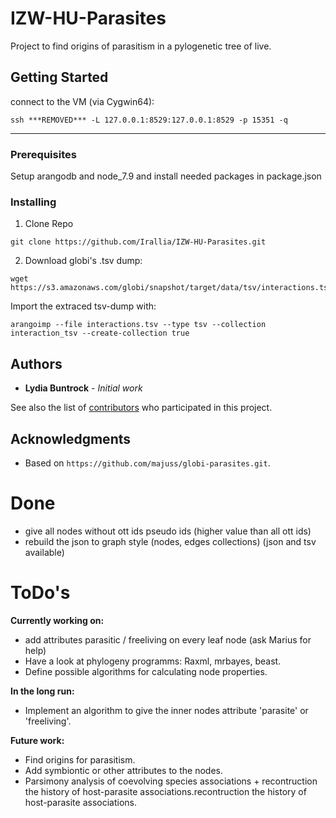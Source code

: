 # IZW-HU-Parasites
Project to find origins of parasitism in a pylogenetic tree of live.

## Getting Started

connect to the VM (via Cygwin64):
```
ssh ***REMOVED*** -L 127.0.0.1:8529:127.0.0.1:8529 -p 15351 -q
```
---
### Prerequisites

Setup arangodb and node_7.9 and install needed packages in package.json

### Installing

1. Clone Repo

```
git clone https://github.com/Irallia/IZW-HU-Parasites.git
```

2. Download globi's .tsv dump:
```
wget https://s3.amazonaws.com/globi/snapshot/target/data/tsv/interactions.tsv.gz
```

Import the extraced tsv-dump with:
```
arangoimp --file interactions.tsv --type tsv --collection interaction_tsv --create-collection true
```

## Authors

* **Lydia Buntrock** - *Initial work*

See also the list of [contributors](https://github.com/your/project/contributors) who participated in this project.

## Acknowledgments

* Based on ```https://github.com/majuss/globi-parasites.git```.


# Done
- give all nodes without ott ids pseudo ids (higher value than all ott ids)
- rebuild the json to graph style (nodes, edges collections) (json and tsv available)

# ToDo's

**Currently working on:**

- add attributes parasitic / freeliving on every leaf node
    (ask Marius for help)
- Have a look at phylogeny programms: Raxml, mrbayes, beast.
- Define possible algorithms for calculating node properties. 

**In the long run:**

- Implement an algorithm to give the inner nodes attribute 'parasite' or 'freeliving'.

**Future work:**

- Find origins for parasitism.
- Add symbiontic or other attributes to the nodes.
- Parsimony analysis of coevolving species associations + recontruction the history of host-parasite associations.recontruction the history of host-parasite associations.
